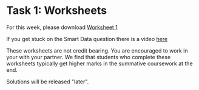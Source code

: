 # Task 1: Worksheets

For this week, please
download [Worksheet 1](https://www.ole.bris.ac.uk/bbcswebdav/courses/COMS10017_2022_TB-2/content/oo/pdfs/sheet1_problems.pdf)

If you get stuck on the Smart Data question there is a video [here](https://web.microsoftstream.com/video/8da10da4-bdfb-424b-9e78-12d120e04050)

These worksheets are not credit bearing. You are encouraged to work in your with your partner. We find that students who complete these worksheets typically get higher marks in the summative coursework at the end.

Solutions will be released "later". 
